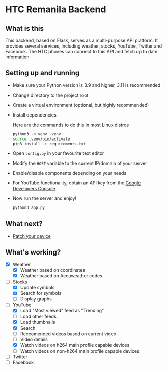 # HTC Remanila Backend

## What is this
This backend, based on Flask, serves as a multi-purpose API platform. It provides several services, including weather, stocks, YouTube, Twitter and Facebook. The HTC phones can connect to this API and fetch up to date information

## Setting up and running
- Make sure your Python version is 3.9 and higher, 3.11 is recommended
- Change directory to the project root
- Create a virtual environment (optional, but highly recommended)
- Install dependencies

    Here are the commands to do this in most Linux distros
    ```bash
    python3 -m venv .venv
    source .venv/bin/activate
    pip3 install -r requirements.txt
    ```

- Open `config.py` in your favourite text editor
- Modify the `HOST` variable to the current IP/domain of your server
- Enable/disable components depending on your needs
- For YouTube functionality, obtain an API key from the [Google Developers Console](https://console.developers.google.com/)
- Now run the server and enjoy!
    ```bash
    python3 app.py
    ```

## What next?
- [Patch your device](https://github.com/htc-remanila/resources)

## What's working?
- [x] Weather
    - [x] Weather based on coordinates
    - [x] Weather based on Accuweather codes
- [ ] Stocks
    - [x] Update symbols
    - [x] Search for symbols
    - [ ] Display graphs
- [ ] YouTube
    - [x] Load "Most viewed" feed as "Trending"
    - [ ] Load other feeds
    - [x] Load thumbnails
    - [x] Search
    - [ ] Reccomended videos based on current video
    - [ ] Video details
    - [x] Watch videos on h264 main profile capable devices
    - [ ] Watch videos on non-h264 main profile capable devices
- [ ] Twitter
- [ ] Facebook
